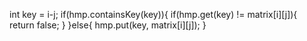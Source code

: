 int key = i-j;
if(hmp.containsKey(key)){
if(hmp.get(key) != matrix[i][j]){
return false;
}
}else{
hmp.put(key, matrix[i][j]);
}